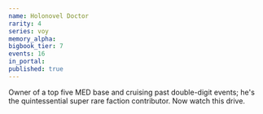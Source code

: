```yaml
---
name: Holonovel Doctor
rarity: 4
series: voy
memory_alpha:
bigbook_tier: 7
events: 16
in_portal:
published: true
---
```


Owner of a top five MED base and cruising past double-digit events; he's the quintessential super rare faction contributor. Now watch this drive.

